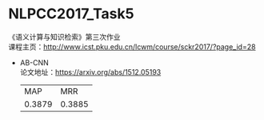 # NLPCC2017_Task5
《语义计算与知识检索》第三次作业  
课程主页：http://www.icst.pku.edu.cn/lcwm/course/sckr2017/?page_id=28

* AB-CNN  
论文地址：https://arxiv.org/abs/1512.05193
    <table>
        <tr>
            <td>MAP</td>
            <td>MRR</td>
        </tr>
        <tr>
            <td>0.3879</td>
            <td>0.3885</td>
        </tr>
    </table>
    